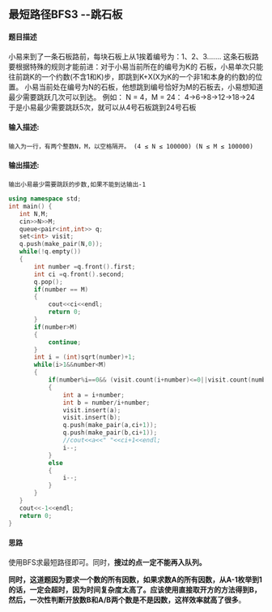 ## 最短路径BFS3 --跳石板

#### 题目描述

小易来到了一条石板路前，每块石板上从1挨着编号为：1、2、3.......
这条石板路要根据特殊的规则才能前进：对于小易当前所在的编号为K的 石板，小易单次只能往前跳K的一个约数(不含1和K)步，即跳到K+X(X为K的一个非1和本身的约数)的位置。 小易当前处在编号为N的石板，他想跳到编号恰好为M的石板去，小易想知道最少需要跳跃几次可以到达。
例如：
N = 4，M = 24：
4->6->8->12->18->24
于是小易最少需要跳跃5次，就可以从4号石板跳到24号石板

#### 输入描述:

```
输入为一行，有两个整数N，M，以空格隔开。 (4 ≤ N ≤ 100000) (N ≤ M ≤ 100000)
```

#### 输出描述:

```
输出小易最少需要跳跃的步数,如果不能到达输出-1
```

```c++
using namespace std;
int main() {
   int N,M;
   cin>>N>>M;
   queue<pair<int,int>> q;
   set<int> visit;
   q.push(make_pair(N,0));
   while(!q.empty())
   {
       int number =q.front().first;
       int ci =q.front().second;
       q.pop();
       if(number == M)
       {
           cout<<ci<<endl;
           return 0;
       }
       if(number>M)
       {
           continue;
       }
       int i = (int)sqrt(number)+1;
       while(i>1&&number<M)
       {
           if(number%i==0&& (visit.count(i+number)<=0||visit.count(number/i+number)<=0) )
           {
               int a = i+number;
               int b = number/i+number;
               visit.insert(a);
               visit.insert(b);
               q.push(make_pair(a,ci+1));
               q.push(make_pair(b,ci+1));
               //cout<<a<<" "<<ci+1<<endl;
               i--;
           }
           else
           {
               i--;
           }
       }
   }
   cout<<-1<<endl;
   return 0;
}
```

#### 思路

使用BFS求最短路径即可。同时，**搜过的点一定不能再入队列。**

**同时，这道题因为要求一个数的所有因数，如果求数A的所有因数，从A-1枚举到1的话，一定会超时，因为时间复杂度太高了。应该使用直接取开方的方法得到B，然后，一次性判断开放数B和A/B两个数是不是因数，这样效率就高了很多**。